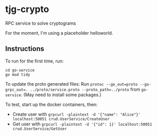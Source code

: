 # tjg-crypto
RPC service to solve cryptograms

For the moment, I'm using a placeholder helloworld.

## Instructions

To run for the first time, run:
```
cd go-service
go mod tidy
```

To update the proto generated files:  Run `protoc --go_out=proto --go-grpc_out=. ../proto/service.proto --proto_path=../proto` from `go-service`.  (May need to install some packages.)

To test, start up the docker containers, then:
- Create user with `grpcurl -plaintext -d '{"name": "Alice"}' localhost:50051 crud.UserService/CreateUser`
- Get user with `grpcurl -plaintext -d '{"id": 1}' localhost:50051 crud.UserService/GetUser`

